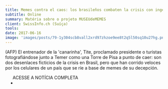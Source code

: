 ```yaml
---
title: Memes contra el caos: los brasileños combaten la crisis con ingenio
subtitle: Online
summary: Matéria sobre o projeto MUSEUdeMEMES
client: SwissInfo.ch (Suíça)
tools: 
date: 2017-06-16
image: 'images/posts/79-1y304scb8vall2xrd97zhzoe9ee8t2q5l50sq10u27hg.png'
---
```


(AFP) El entrenador de la 'canarinha', Tite, proclamado presidente o turistas fotografiándose junto a Temer como una Torre de Pisa a punto de caer: son dos desenlaces ficticios de la crisis en Brasil, pero que han corrido veloces por los celulares de un país que se ríe a base de memes de su decepción.

<div class="post__share"><ul class="share__list list-reset">ACESSE A NOTÍCIA COMPLETA<li class="share__item" style="margin-left: 10px"><a class="share__link share__facebook" style="background: #fa5657" href="https://www.swissinfo.ch/spa/afp/memes-contra-el-caos--los-brasile%C3%B1os-combaten-la-crisis-con-ingenio/43264718" 
onclick=window.open(this.href, 'pop-up', 'left=20,top=20,width=500,height=500,toolbar=1,resizable=0'); return false;" title="Link" rel="nofollow"><i class="fa-solid fa-link"></i></a></li></ul></div>
<!-- <div class="gallery-box"><div class="gallery"><img src="/clipping/images/example-1.jpg" loading="lazy" alt="Project"><img src="/clipping/images/example-2.jpg" loading="lazy" alt="Project"></div><em>Gallery / <a href="https://www.freepik.com/" target="_blank">Freepic</a></em></div> -->